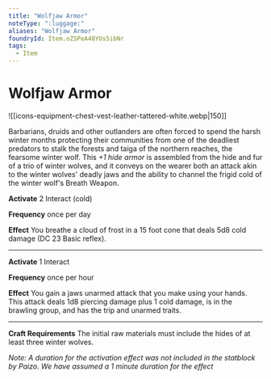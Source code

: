 ```yaml
---
title: "Wolfjaw Armor"
noteType: ":luggage:"
aliases: "Wolfjaw Armor"
foundryId: Item.oZSPeA48YUs5ibNr
tags:
  - Item
---
```


# Wolfjaw Armor
![[icons-equipment-chest-vest-leather-tattered-white.webp|150]]

Barbarians, druids and other outlanders are often forced to spend the harsh winter months protecting their communities from one of the deadliest predators to stalk the forests and taiga of the northern reaches, the fearsome winter wolf. This _+1 hide armor_ is assembled from the hide and fur of a trio of winter wolves, and it conveys on the wearer both an attack akin to the winter wolves' deadly jaws and the ability to channel the frigid cold of the winter wolf's Breath Weapon.

**Activate** 2 Interact (cold)

**Frequency** once per day

**Effect** You breathe a cloud of frost in a 15 foot cone that deals 5d8 cold damage (DC 23 Basic reflex).

* * *

**Activate** 1 Interact

**Frequency** once per hour

**Effect** You gain a jaws unarmed attack that you make using your hands. This attack deals 1d8 piercing damage plus 1 cold damage, is in the brawling group, and has the trip and unarmed traits.

* * *

**Craft Requirements** The initial raw materials must include the hides of at least three winter wolves.

_Note: A duration for the activation effect was not included in the statblock by Paizo. We have assumed a 1 minute duration for the effect_
